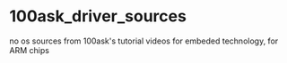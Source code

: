 # 100ask_driver_sources
no os sources from 100ask's tutorial videos for embeded technology, for ARM chips
